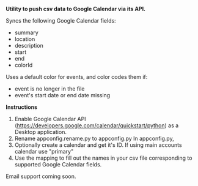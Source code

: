 **Utility to push csv data to Google Calendar via its API.**

Syncs the following Google Calendar fields:

* summary
* location
* description
* start
* end
* colorId

Uses a default color for events, and color codes them if:
* event is no longer in the file
* event's start date or end date missing


**Instructions**
1. Enable Google Calendar API (https://developers.google.com/calendar/quickstart/python) as a Desktop application.
2. Rename appconfig.rename.py to appconfig.py
In appconfig.py,
3. Optionally create a calendar and get it's ID. If using main accounts calendar use "primary"
4. Use the mapping to fill out the names in your csv file corresponding to supported Google Calendar fields.

Email support coming soon.